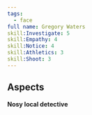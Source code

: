 ```yaml
---
tags:
  - face
full name: Gregory Waters
skill:Investigate: 5
skill:Empathy: 4
skill:Notice: 4
skill:Athletics: 3
skill:Shoot: 3
---
```

## Aspects

**Nosy local detective**